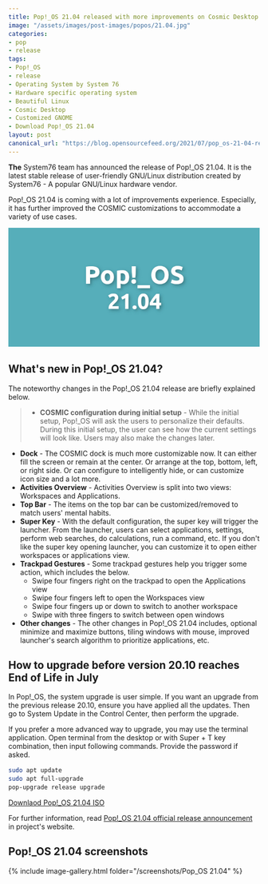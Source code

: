 ```yaml
---
title: Pop!_OS 21.04 released with more improvements on Cosmic Desktop
image: "/assets/images/post-images/popos/21.04.jpg"
categories:
- pop
- release
tags:
- Pop!_OS
- release
- Operating System by System 76
- Hardware specific operating system
- Beautiful Linux
- Cosmic Desktop
- Customized GNOME
- Download Pop!_OS 21.04
layout: post
canonical_url: "https://blog.opensourcefeed.org/2021/07/pop_os-21-04-released-with-more-improvements-on-cosmic-desktop/"
---
```


**The** System76 team has announced the release of Pop!\_OS 21.04. It is the latest stable release of user-friendly GNU/Linux distribution created by System76 - A popular GNU/Linux hardware vendor.

Pop!\_OS 21.04 is coming with a lot of improvements experience. Especially, it has further improved the COSMIC customizations to accommodate a variety of use cases.

![Pop!\_OS 21.04 release](/assets/images/post-images/popos/21.04.jpg)

## What's new in Pop!\_OS 21.04?
The noteworthy changes in the Pop!\_OS 21.04 release are briefly explained below.
> - **COSMIC configuration during initial setup** - While the initial setup, Pop!\_OS will ask the users to personalize their defaults. During this initial setup, the user can see how the current settings will look like. Users may also make the changes later.
- **Dock** - The COSMIC dock is much more customizable now. It can either fill the screen or remain at the center. Or arrange at the top, bottom, left, or right side. Or can configure to intelligently hide, or can customize icon size and a lot more.
- **Activities Overview** -  Activities Overview is split into two views: Workspaces and Applications.
- **Top Bar** - The items on the top bar can be customized/removed to match users' mental habits.
- **Super Key** - With the default configuration, the super key will trigger the launcher. From the launcher, users can select applications, settings, perform web searches, do calculations, run a command, etc. If you don't like the super key opening launcher, you can customize it to open either workspaces or applications view.
- **Trackpad Gestures** - Some trackpad gestures help you trigger some action, which includes the below.
  - Swipe four fingers right on the trackpad to open the Applications view
  - Swipe four fingers left to open the Workspaces view
  - Swipe four fingers up or down to switch to another workspace
  - Swipe with three fingers to switch between open windows
- **Other changes** - The other changes in Pop!\_OS 21.04 includes, optional minimize and maximize buttons, tiling windows with mouse,  improved launcher's search algorithm to prioritize applications, etc.

## How to upgrade before version 20.10 reaches End of Life in July
In Pop!\_OS, the system upgrade is user simple. If you want an upgrade from the previous release 20.10, ensure you have applied all the updates. Then go to System Update in the Control Center, then perform the upgrade.

If you prefer a more advanced way to upgrade, you may use the terminal application. Open terminal from the desktop or with Super + T key combination, then input following commands. Provide the password if asked.
```sh
sudo apt update
sudo apt full-upgrade
pop-upgrade release upgrade
```

<a href="https://pop-iso.sfo2.cdn.digitaloceanspaces.com/21.04/amd64/intel/5/pop-os_21.04_amd64_intel_5.iso" class="download">Downlaod Pop!\_OS 21.04 ISO</a>

For further information, read [Pop!\_OS 21.04 official release announcement](https://blog.system76.com/post/655369428109869056/popos-2104-a-release-of-cosmic-proportions) in project's website.

## Pop!\_OS 21.04 screenshots
{% include image-gallery.html folder="/screenshots/Pop_OS 21.04" %}
